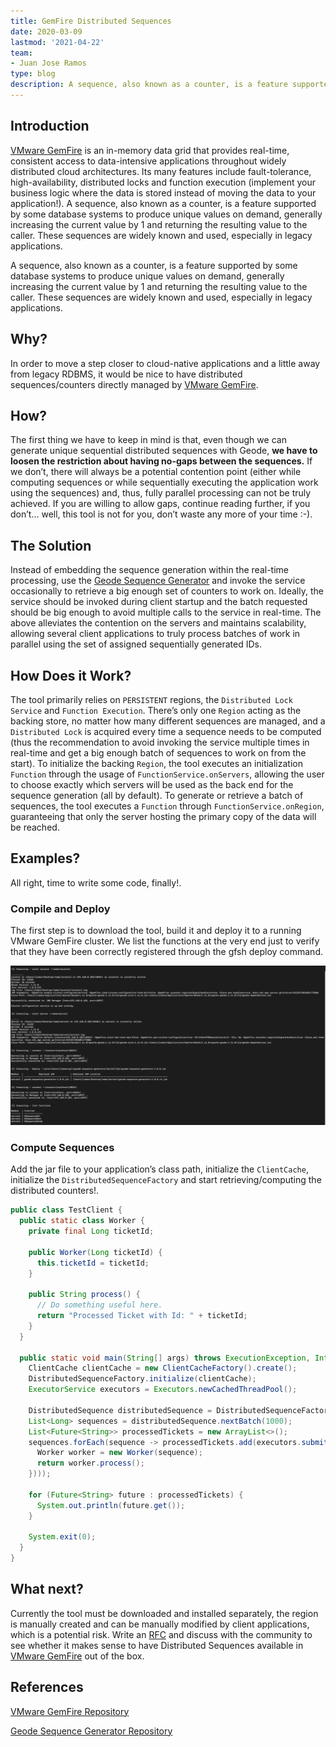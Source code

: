 ```yaml
---
title: GemFire Distributed Sequences
date: 2020-03-09
lastmod: '2021-04-22'
team:
- Juan Jose Ramos
type: blog
description: A sequence, also known as a counter, is a feature supported by some database systems to produce unique values on demand.Use the Gemfire Sequence Generator and invoke the service to retrieve a set of counters to work on.
---
```


## Introduction
[VMware GemFire](https://tanzu.vmware.com/gemfire) is an in-memory data grid that provides real-time, consistent access to data-intensive applications throughout widely distributed cloud architectures. Its many features include fault-tolerance, high-availability, distributed locks and function execution (implement your business logic where the data is stored instead of moving the data to your application!).
A sequence, also known as a counter, is a feature supported by some database systems to produce unique values on demand, generally increasing the current value by 1 and returning the resulting value to the caller. These sequences are widely known and used, especially in legacy applications.

A sequence, also known as a counter, is a feature supported by some database systems to produce unique values on demand, generally increasing the current value by 1 and returning the resulting value to the caller. These sequences are widely known and used, especially in legacy applications.

## Why?
In order to move a step closer to cloud-native applications and a little away from legacy RDBMS, it would be nice to have distributed sequences/counters directly managed by [VMware GemFire](https://tanzu.vmware.com/gemfire).

## How?
The first thing we have to keep in mind is that, even though we can generate unique sequential distributed sequences with Geode, **we have to loosen the restriction about having no-gaps between the sequences.** If we don’t, there will always be a potential contention point (either while computing sequences or while sequentially executing the application work using the sequences) and, thus, fully parallel processing can not be truly achieved.
If you are willing to allow gaps, continue reading further, if you don’t… well, this tool is not for you, don’t waste any more of your time :-).

## The Solution
Instead of embedding the sequence generation within the real-time processing, use the [Geode Sequence Generator](https://github.com/jujoramos/geode-sequence-generator) and invoke the service occasionally to retrieve a big enough set of counters to work on.
Ideally, the service should be invoked during client startup and the batch requested should be big enough to avoid multiple calls to the service in real-time. The above alleviates the contention on the servers and maintains scalability, allowing several client applications to truly process batches of work in parallel using the set of assigned sequentially generated IDs.

## How Does it Work?
The tool primarily relies on `PERSISTENT` regions, the `Distributed Lock Service` and `Function Execution`.
There’s only one `Region` acting as the backing store, no matter how many different sequences are managed, and a `Distributed Lock` is acquired every time a sequence needs to be computed (thus the recommendation to avoid invoking the service multiple times in real-time and get a big enough batch of sequences to work on from the start).
To initialize the backing `Region`, the tool executes an initialization `Function` through the usage of `FunctionService.onServers`, allowing the user to choose exactly which servers will be used as the back end for the sequence generation (all by default).
To generate or retrieve a batch of sequences, the tool executes a `Function` through `FunctionService.onRegion`, guaranteeing that only the server hosting the primary copy of the data will be reached.

## Examples?
All right, time to write some code, finally!.

### Compile and Deploy
The first step is to download the tool, build it and deploy it to a running VMware GemFire cluster. We list the functions at the very end just to verify that they have been correctly registered through the gfsh deploy command.

![img](images/geode-distributed-sequences-gfsh-deploy.png)

### Compute Sequences
Add the jar file to your application’s class path, initialize the `ClientCache`, initialize the `DistributedSequenceFactory` and start retrieving/computing the distributed counters!.

```java
public class TestClient {
  public static class Worker {
    private final Long ticketId;

    public Worker(Long ticketId) {
      this.ticketId = ticketId;
    }

    public String process() {
      // Do something useful here.
      return "Processed Ticket with Id: " + ticketId;
    }
  }

  public static void main(String[] args) throws ExecutionException, InterruptedException {
    ClientCache clientCache = new ClientCacheFactory().create();
    DistributedSequenceFactory.initialize(clientCache);
    ExecutorService executors = Executors.newCachedThreadPool();

    DistributedSequence distributedSequence = DistributedSequenceFactory.getSequence("ticketId");
    List<Long> sequences = distributedSequence.nextBatch(1000);
    List<Future<String>> processedTickets = new ArrayList<>();
    sequences.forEach(sequence -> processedTickets.add(executors.submit(() -> {
      Worker worker = new Worker(sequence);
      return worker.process();
    })));

    for (Future<String> future : processedTickets) {
      System.out.println(future.get());
    }

    System.exit(0);
  }
}
```

## What next?
Currently the tool must be downloaded and installed separately, the region is manually created and can be manually modified by client applications, which is a potential risk.
Write an [RFC](https://cwiki.apache.org/confluence/display/GEODE/Lightweight+RFC+Process) and discuss with the community to see whether it makes sense to have Distributed Sequences available in [VMware GemFire](https://tanzu.vmware.com/gemfire) out of the box.

## References
[VMware GemFire Repository](https://github.com/apache/geode)

[Geode Sequence Generator Repository](https://github.com/jujoramos/geode-sequence-generator)